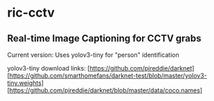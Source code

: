 # ric-cctv
## Real-time Image Captioning for CCTV grabs

Current version:
Uses yolov3-tiny for "person" identification

yolov3-tiny download links:
[https://github.com/pjreddie/darknet]
[https://github.com/smarthomefans/darknet-test/blob/master/yolov3-tiny.weights]
[https://github.com/pjreddie/darknet/blob/master/data/coco.names]